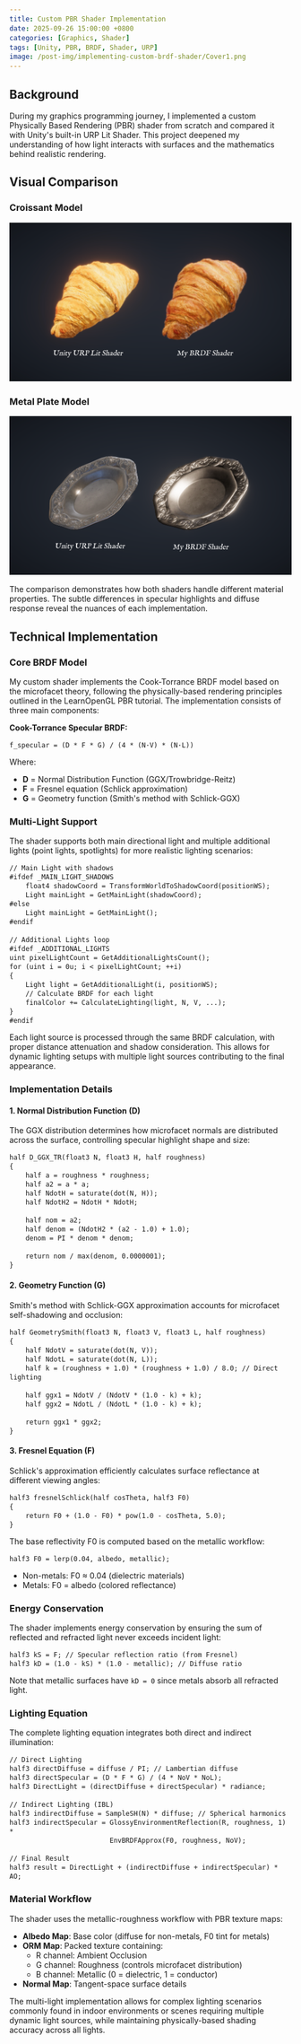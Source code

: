 ```yaml
---
title: Custom PBR Shader Implementation
date: 2025-09-26 15:00:00 +0800
categories: [Graphics, Shader]
tags: [Unity, PBR, BRDF, Shader, URP]
image: /post-img/implementing-custom-brdf-shader/Cover1.png
---
```


## Background

During my graphics programming journey, I implemented a custom Physically Based Rendering (PBR) shader from scratch and compared it with Unity's built-in URP Lit Shader. This project deepened my understanding of how light interacts with surfaces and the mathematics behind realistic rendering.

## Visual Comparison

### Croissant Model
![Croissant Comparison](/post-img/implementing-custom-brdf-shader/BRDF3.png)

### Metal Plate Model
![Metal Plate Comparison](/post-img/implementing-custom-brdf-shader/BRDF2.png)

The comparison demonstrates how both shaders handle different material properties. The subtle differences in specular highlights and diffuse response reveal the nuances of each implementation.

## Technical Implementation

### Core BRDF Model

My custom shader implements the Cook-Torrance BRDF model based on the microfacet theory, following the physically-based rendering principles outlined in the LearnOpenGL PBR tutorial. The implementation consists of three main components:

**Cook-Torrance Specular BRDF:**
```
f_specular = (D * F * G) / (4 * (N·V) * (N·L))
```

Where:
- **D** = Normal Distribution Function (GGX/Trowbridge-Reitz)
- **F** = Fresnel equation (Schlick approximation)
- **G** = Geometry function (Smith's method with Schlick-GGX)

### Multi-Light Support

The shader supports both main directional light and multiple additional lights (point lights, spotlights) for more realistic lighting scenarios:

```hlsl
// Main Light with shadows
#ifdef _MAIN_LIGHT_SHADOWS
    float4 shadowCoord = TransformWorldToShadowCoord(positionWS);
    Light mainLight = GetMainLight(shadowCoord);
#else
    Light mainLight = GetMainLight();
#endif

// Additional Lights loop
#ifdef _ADDITIONAL_LIGHTS
uint pixelLightCount = GetAdditionalLightsCount();
for (uint i = 0u; i < pixelLightCount; ++i)
{
    Light light = GetAdditionalLight(i, positionWS);
    // Calculate BRDF for each light
    finalColor += CalculateLighting(light, N, V, ...);
}
#endif
```

Each light source is processed through the same BRDF calculation, with proper distance attenuation and shadow consideration. This allows for dynamic lighting setups with multiple light sources contributing to the final appearance.

### Implementation Details

#### 1. Normal Distribution Function (D)
The GGX distribution determines how microfacet normals are distributed across the surface, controlling specular highlight shape and size:

```hlsl
half D_GGX_TR(float3 N, float3 H, half roughness)
{
    half a = roughness * roughness;
    half a2 = a * a;
    half NdotH = saturate(dot(N, H));
    half NdotH2 = NdotH * NdotH;
    
    half nom = a2;
    half denom = (NdotH2 * (a2 - 1.0) + 1.0);
    denom = PI * denom * denom;
    
    return nom / max(denom, 0.0000001);
}
```

#### 2. Geometry Function (G)
Smith's method with Schlick-GGX approximation accounts for microfacet self-shadowing and occlusion:

```hlsl
half GeometrySmith(float3 N, float3 V, float3 L, half roughness)
{
    half NdotV = saturate(dot(N, V));
    half NdotL = saturate(dot(N, L));
    half k = (roughness + 1.0) * (roughness + 1.0) / 8.0; // Direct lighting
    
    half ggx1 = NdotV / (NdotV * (1.0 - k) + k);
    half ggx2 = NdotL / (NdotL * (1.0 - k) + k);
    
    return ggx1 * ggx2;
}
```

#### 3. Fresnel Equation (F)
Schlick's approximation efficiently calculates surface reflectance at different viewing angles:

```hlsl
half3 fresnelSchlick(half cosTheta, half3 F0)
{
    return F0 + (1.0 - F0) * pow(1.0 - cosTheta, 5.0);
}
```

The base reflectivity F0 is computed based on the metallic workflow:
```hlsl
half3 F0 = lerp(0.04, albedo, metallic);
```
- Non-metals: F0 ≈ 0.04 (dielectric materials)
- Metals: F0 = albedo (colored reflectance)

### Energy Conservation

The shader implements energy conservation by ensuring the sum of reflected and refracted light never exceeds incident light:

```hlsl
half3 kS = F; // Specular reflection ratio (from Fresnel)
half3 kD = (1.0 - kS) * (1.0 - metallic); // Diffuse ratio
```

Note that metallic surfaces have `kD = 0` since metals absorb all refracted light.

### Lighting Equation

The complete lighting equation integrates both direct and indirect illumination:

```hlsl
// Direct Lighting
half3 directDiffuse = diffuse / PI; // Lambertian diffuse
half3 directSpecular = (D * F * G) / (4 * NoV * NoL);
half3 DirectLight = (directDiffuse + directSpecular) * radiance;

// Indirect Lighting (IBL)
half3 indirectDiffuse = SampleSH(N) * diffuse; // Spherical harmonics
half3 indirectSpecular = GlossyEnvironmentReflection(R, roughness, 1) * 
                         EnvBRDFApprox(F0, roughness, NoV);

// Final Result
half3 result = DirectLight + (indirectDiffuse + indirectSpecular) * AO;
```

### Material Workflow

The shader uses the metallic-roughness workflow with PBR texture maps:

- **Albedo Map**: Base color (diffuse for non-metals, F0 tint for metals)
- **ORM Map**: Packed texture containing:
  - R channel: Ambient Occlusion
  - G channel: Roughness (controls microfacet distribution)
  - B channel: Metallic (0 = dielectric, 1 = conductor)
- **Normal Map**: Tangent-space surface details

The multi-light implementation allows for complex lighting scenarios commonly found in indoor environments or scenes requiring multiple dynamic light sources, while maintaining physically-based shading accuracy across all lights.



